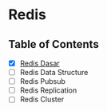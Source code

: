 # Redis

## Table of Contents

- [x] [Redis Dasar](Redis%20Dasar.md)
- [ ] Redis Data Structure
- [ ] Redis Pubsub
- [ ] Redis Replication
- [ ] Redis Cluster
